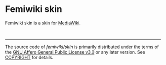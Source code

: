 Femiwiki skin
====

Femiwiki skin is a skin for [MediaWiki].

&nbsp;

---

The source code of *femiwiki/skin* is primarily distributed under the terms
of the [GNU Affero General Public License v3.0] or any later version. See
[COPYRIGHT] for details.

[MediaWiki]: https://www.mediawiki.org/
[GNU Affero General Public License v3.0]: LICENSE
[COPYRIGHT]: COPYRIGHT
